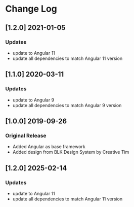 # Change Log

## [1.2.0] 2021-01-05
### Updates
- update to Angular 11
- update all dependencies to match Angular 11 version

## [1.1.0] 2020-03-11
### Updates
- update to Angular 9
- update all dependencies to match Angular 9 version

## [1.0.0] 2019-09-26
### Original Release
- Added Angular as base framework
- Added design from BLK Design System by Creative Tim


## [1.2.0] 2025-02-14
### Updates
- update to Angular 11
- update all dependencies to match Angular 11 version
